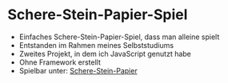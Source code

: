 # Schere-Stein-Papier-Spiel

- Einfaches Schere-Stein-Papier-Spiel, dass man alleine spielt
- Entstanden im Rahmen meines Selbststudiums
- Zweites Projekt, in dem ich JavaScript genutzt habe
- Ohne Framework erstellt
- Spielbar unter: [Schere-Stein-Papier](https://mandy-blaschke.de/assets/projects/scissors-stone-paper-game/sources/index.html)
